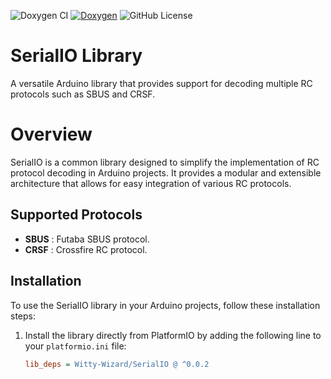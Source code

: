 ![Doxygen CI](https://github.com/Witty-Wizard/SerialIO/actions/workflows/main.yaml/badge.svg)
[![Doxygen](https://github.com/adafruit/ci-arduino/blob/master/assets/doxygen_badge.svg)](https://witty-wizard.github.io/SerialIO/)
![GitHub License](https://img.shields.io/github/license/Witty-Wizard/SerialIO)

# SerialIO Library

A versatile Arduino library that provides support for decoding multiple RC protocols such as SBUS and CRSF.

# Overview

SerialIO is a common library designed to simplify the implementation of RC protocol decoding in Arduino projects. It provides a modular and extensible architecture that allows for easy integration of various RC protocols.

## Supported Protocols

- **SBUS** : Futaba SBUS protocol.
- **CRSF** : Crossfire RC protocol.

## Installation

To use the SerialIO library in your Arduino projects, follow these installation steps:

1. Install the library directly from PlatformIO by adding the following line to your `platformio.ini` file:

   ```ini
   lib_deps = Witty-Wizard/SerialIO @ ^0.0.2
   ```
